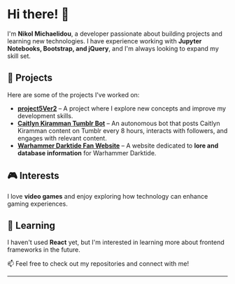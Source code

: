 # Hi there! 👋  

I'm **Nikol Michaelidou**, a developer passionate about building projects and learning new technologies. I have experience working with **Jupyter Notebooks, Bootstrap, and jQuery**, and I'm always looking to expand my skill set.  

## 🚀 Projects  

Here are some of the projects I've worked on:  

- [**project5Ver2**](https://github.com/nikolmichaelidou/project5Ver2) – A project where I explore new concepts and improve my development skills.  
- [**Caitlyn Kiramman Tumblr Bot**](https://github.com/nikolmichaelidou/) – An autonomous bot that posts Caitlyn Kiramman content on Tumblr every 8 hours, interacts with followers, and engages with relevant content.  
- [**Warhammer Darktide Fan Website**](https://github.com/nikolmichaelidou/) – A website dedicated to **lore and database information** for Warhammer Darktide.  

## 🎮 Interests  

I love **video games** and enjoy exploring how technology can enhance gaming experiences.  

## 🌱 Learning  

I haven't used **React** yet, but I'm interested in learning more about frontend frameworks in the future.  

📫 Feel free to check out my repositories and connect with me!  

---
